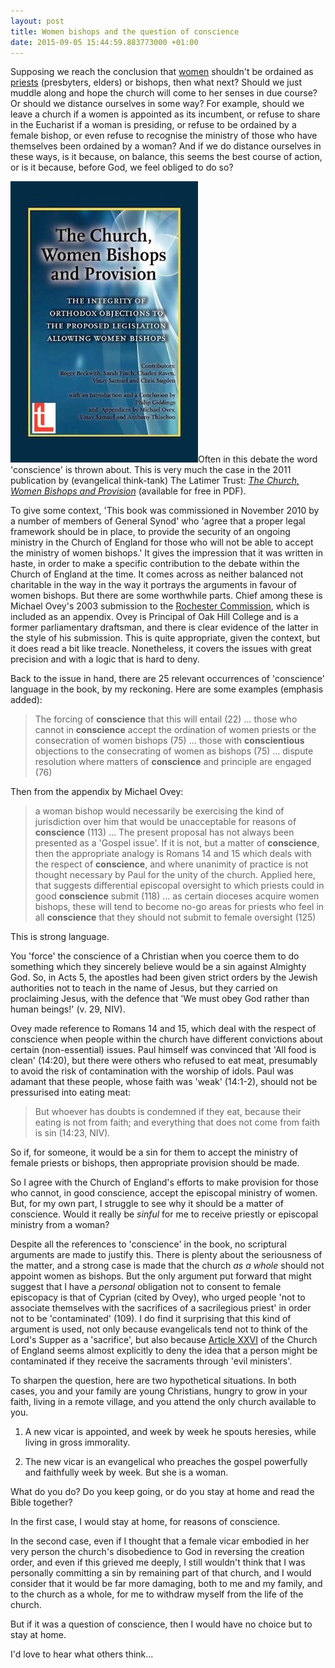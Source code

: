 ```yaml
---
layout: post
title: Women bishops and the question of conscience
date: 2015-09-05 15:44:59.883773000 +01:00
---
```

Supposing we reach the conclusion that [women](/2015/07/26/the-ordination-of-women/) shouldn't be ordained as [priests](/2014/02/24/when-is-a-priest-not-a-priest/) (presbyters, elders) or bishops, then what next? Should we just muddle along and hope the church will come to her senses in due course? Or should we distance ourselves in some way? For example, should we leave a church if a women is appointed as its incumbent, or refuse to share in the Eucharist if a woman is presiding, or refuse to be ordained by a female bishop, or even refuse to recognise the ministry of those who have themselves been ordained by a woman? And if we do distance ourselves in these ways, is it because, on balance, this seems the best course of action, or is it because, before God, we feel obliged to do so?

[<img alt="The Church, Women Bishops and Provision" title="The Church, Women Bishops and Provision" src="/assets/latimer-cwp.jpg" class="alignright" />](http://www.latimertrust.org/index.php/publications/books-and-compilations/150-cwp)Often in this debate the word 'conscience' is thrown about. This is very much the case in the 2011 publication by (evangelical think-tank) The Latimer Trust: [_The Church, Women Bishops and Provision_](http://www.latimertrust.org/index.php/publications/books-and-compilations/150-cwp) (available for free in PDF).

To give some context, 'This book was commissioned in November 2010 by a number of members of General Synod' who 'agree that a proper legal framework should be in place, to provide the security of an ongoing ministry in the Church of England for those who will not be able to accept the ministry of women bishops.' It gives the impression that it was written in haste, in order to make a specific contribution to the debate within the Church of England at the time. It comes across as neither balanced not charitable in the way in the way it portrays the arguments in favour of women bishops. But there are some worthwhile parts. Chief among these is Michael Ovey's 2003 submission to the [Rochester Commission](http://archive.churchsociety.org/issues_new/ministry/wombishop/iss_ministry_wombishop_rochester.asp), which is included as an appendix. Ovey is Principal of Oak Hill College and is a former parliamentary draftsman, and there is clear evidence of the latter in the style of his submission. This is quite appropriate, given the context, but it does read a bit like treacle. Nonetheless, it covers the issues with great precision and with a logic that is hard to deny.

Back to the issue in hand, there are 25 relevant occurrences of 'conscience' language in the book, by my reckoning. Here are some examples (emphasis added):

> The forcing of **conscience** that this will entail (22) ... those who cannot in **conscience** accept the ordination of women priests or the consecration of women bishops (75) ... those with **conscientious** objections to the consecrating of women as bishops (75) ... dispute resolution where matters of **conscience** and principle are engaged (76)

Then from the appendix by Michael Ovey:

> a woman bishop would necessarily be exercising the kind of jurisdiction over him that would be unacceptable for reasons of **conscience** (113) ... The present proposal has not always been presented as a 'Gospel issue'. If it is not, but a matter of **conscience**, then the appropriate analogy is Romans 14 and 15 which deals with the respect of **conscience**, and where unanimity of practice is not thought necessary by Paul for the unity of the church. Applied here, that suggests differential episcopal oversight to which priests could in good **conscience** submit (118) ... as certain dioceses acquire women bishops, these will tend to become no-go areas for priests who feel in all **conscience** that they should not submit to female oversight (125)

This is strong language.

You 'force' the conscience of a Christian when you coerce them to do something which they sincerely believe would be a sin against Almighty God. So, in Acts 5, the apostles had been given strict orders by the Jewish authorities not to teach in the name of Jesus, but they carried on proclaiming Jesus, with the defence that 'We must obey God rather than human beings!' (v. 29, NIV).

Ovey made reference to Romans 14 and 15, which deal with the respect of conscience when people within the church have different convictions about certain (non-essential) issues. Paul himself was convinced that 'All food is clean' (14:20), but there were others who refused to eat meat, presumably to avoid the risk of contamination with the worship of idols. Paul was adamant that these people, whose faith was 'weak' (14:1-2), should not be pressurised into eating meat:

> But whoever has doubts is condemned if they eat, because their eating is not from faith; and everything that does not come from faith is sin (14:23, NIV).

So if, for someone, it would be a sin for them to accept the ministry of female priests or bishops, then appropriate provision should be made.

So I agree with the Church of England's efforts to make provision for those who cannot, in good conscience, accept the episcopal ministry of women. But, for my own part, I struggle to see why it should be a matter of conscience. Would it really be _sinful_ for me to receive priestly or episcopal ministry from a woman?

Despite all the references to 'conscience' in the book, no scriptural arguments are made to justify this. There is plenty about the seriousness of the matter, and a strong case is made that the church _as a whole_ should not appoint women as bishops. But the only argument put forward that might suggest that I have a _personal_ obligation not to consent to female episcopacy is that of Cyprian (cited by Ovey), who urged people 'not to associate themselves with the sacrifices of a sacrilegious priest' in order not to be 'contaminated' (109). I do find it surprising that this kind of argument is used, not only because evangelicals tend not to think of the Lord's Supper as a 'sacrifice', but also because [Article XXVI](https://www.churchofengland.org/prayer-worship/worship/book-of-common-prayer/articles-of-religion.aspx#XXVI) of the Church of England seems almost explicitly to deny the idea that a person might be contaminated if they receive the sacraments through 'evil ministers'.

To sharpen the question, here are two hypothetical situations. In both cases, you and your family are young Christians, hungry to grow in your faith, living in a remote village, and you attend the only church available to you.

1. A new vicar is appointed, and week by week he spouts heresies, while living in gross immorality. 

1. The new vicar is an evangelical who preaches the gospel powerfully and faithfully week by week. But she is a woman.

What do you do? Do you keep going, or do you stay at home and read the Bible together?

In the first case, I would stay at home, for reasons of conscience.

In the second case, even if I thought that a female vicar embodied in her very person the church's disobedience to God in reversing the creation order, and even if this grieved me deeply, I still wouldn't think that I was personally committing a sin by remaining part of that church, and I would consider that it would be far more damaging, both to me and my family, and to the church as a whole, for me to withdraw myself from the life of the church.

But if it was a question of conscience, then I would have no choice but to stay at home.

I'd love to hear what others think...
